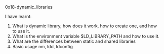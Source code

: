 0x18-dynamic_libraries

I have learnt:
1.  What is dynamic library, how does it work, how to create one, and how to use it.
2. What is the environment variable $LD_LIBRARY_PATH and how to use it.
3. What are the differences between static and shared libraries
4. Basic usage nm, ldd, ldconfig 
